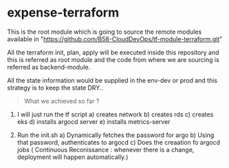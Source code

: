 # expense-terraform

This is the root module which is going to source the remote modules available in "https://github.com/B58-CloudDevOps/tf-module-terraform.git" 

All the terraform init, plan, apply will be executed inside this repository and this is referred as root module and the code from where we are sourcing is referred as backend-module.

All the state information would be supplied in the env-dev or prod and this strategy is to keep the state DRY..

> What we achieved so far ?
1) I will just run the tf script 
    a) creates network
    b) creates rds 
    c) creates eks 
    d) installs argocd server
    e) installs metrics-server

2) Run the init.sh 
    a) Dynamically fetches the password for argo 
    b) Using that password, authenticates to argocd 
    c) Does the creaation fo argocd jobs ( Continuous Reconissance : whenever there is a change, deployment will happen automatically.)

    
